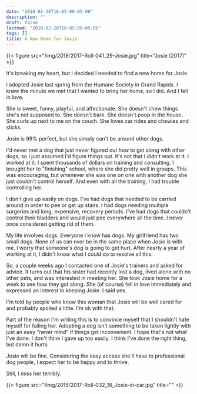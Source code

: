```yaml
---
date: "2018-02-28T16:05:00-05:00"
description: ""
draft: false
lastmod: "2018-02-28T16:05:00-05:00"
tags: []
title: A New Home for Josie
---
```


{{< figure src="/img/2018/2017-Roll-041_29-Josie.jpg"  title="Josie (2017)" >}}

It's breaking my heart, but I decided I needed to find a new home for Josie.

I adopted Josie last spring from the Humane Society in Grand Rapids. I knew the
minute we met that I wanted to bring her home, so I did. And I fell in love.

She is sweet, funny, playful, and affectionate. She doesn't chew things she's
not supposed to. She doesn't bark. She doesn't poop in the house. She curls up
next to me on the couch. She loves car rides and chewies and sticks.

Josie is 99% perfect, but she simply can't be around other dogs.

I'd never met a dog that just never figured out how to get along with other
dogs, so I just assumed I'd figure things out. It's not that I didn't work at
it. I worked at it. I spent thousands of dollars on training and consulting. I
brought her to "finishing" school, where she did pretty well in groups. This was
encouraging, but whenever she was one on one with another dog she just couldn't
control herself. And even with all the training, I had trouble controlling her.

I don't give up easily on dogs. I've had dogs that needed to be carried around
in order to pee or get up stairs. I had dogs needing multiple surgeries and
long, expensive, recovery periods. I've had dogs that couldn't control their
bladders and would just pee everywhere all the time. I never once considered
getting rid of them.

My life involves dogs. Everyone I know has dogs. My girlfriend has two small
dogs. None of us can ever be in the same place when Josie is with me. I worry
that someone's dog is going to get hurt. After nearly a year of working at it, I
didn't know what I could do to resolve all this.

So, a couple weeks ago I contacted one of Josie's trainers and asked for advice.
It turns out that his sister had recently lost a dog, lived alone with no other
pets, and was interested in meeting her. She took Josie home for a week to see
how they got along. She (of course) fell in love immediately and expressed an
interest in keeping Josie. I said yes.

I'm told by people who know this woman that Josie will be well cared for and
probably spoiled a little. I'm ok with that.

Part of the reason I'm writing this is to convince myself that I shouldn't hate
myself for failing her. Adopting a dog isn't something to be taken lightly with
just an easy "never mind" if things get inconvenient. I hope that's not what
I've done. I don't think I gave up too easily. I think I've done the right
thing, but damn it hurts.

Josie will be fine. Considering the easy access she'll have to professional dog
people, I expect her to be happy and to thrive.

Still, I miss her terribly.

{{< figure src="/img/2018/2017-Roll-032_18_Josie-in-car.jpg"  title="" >}}
